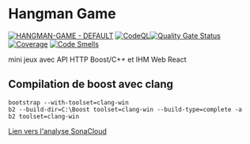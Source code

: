 # Hangman Game

[![HANGMAN-GAME - DEFAULT](https://github.com/MGuillaumeF/hangman-game/actions/workflows/default.yml/badge.svg?branch=main)](https://github.com/MGuillaumeF/hangman-game/actions/workflows/default.yml) [![CodeQL](https://github.com/MGuillaumeF/hangman-game/actions/workflows/codeql-analysis.yml/badge.svg?branch=main)](https://github.com/MGuillaumeF/hangman-game/actions/workflows/codeql-analysis.yml)[![Quality Gate Status](https://sonarcloud.io/api/project_badges/measure?project=MGuillaumeF_hangman-game&metric=alert_status)](https://sonarcloud.io/summary/new_code?id=MGuillaumeF_hangman-game) [![Coverage](https://sonarcloud.io/api/project_badges/measure?project=MGuillaumeF_hangman-game&metric=coverage)](https://sonarcloud.io/summary/new_code?id=MGuillaumeF_hangman-game) [![Code Smells](https://sonarcloud.io/api/project_badges/measure?project=MGuillaumeF_hangman-game&metric=code_smells)](https://sonarcloud.io/summary/new_code?id=MGuillaumeF_hangman-game)

mini jeux avec API HTTP Boost/C++ et IHM Web React

## Compilation de boost avec clang

```
bootstrap --with-toolset=clang-win  
b2 --build-dir=C:\Boost toolset=clang-win --build-type=complete -a
b2 toolset=clang-win
```

[Lien vers l'analyse SonaCloud](https://sonarcloud.io/project/overview?id=MGuillaumeF_hangman-game)
